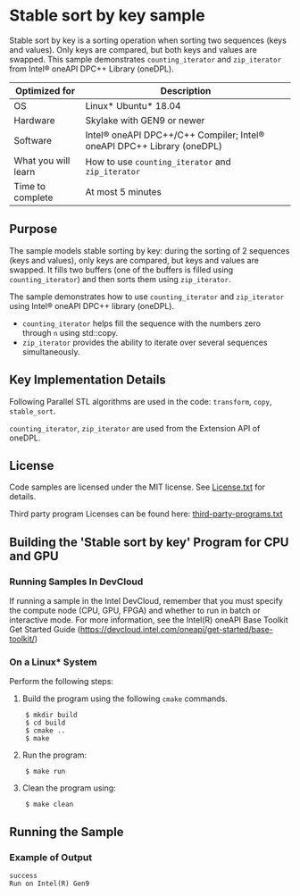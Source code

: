 # Stable sort by key sample

Stable sort by key is a sorting operation when sorting two sequences (keys and values). Only keys are compared, but both keys and values are swapped. This sample demonstrates `counting_iterator` and `zip_iterator` from Intel&reg; oneAPI DPC++ Library (oneDPL).


| Optimized for                   | Description                                                                      |
|---------------------------------|----------------------------------------------------------------------------------|
| OS                              | Linux* Ubuntu* 18.04                                                             |
| Hardware                        | Skylake with GEN9 or newer                                                       |
| Software                        | Intel&reg; oneAPI DPC++/C++ Compiler; Intel&reg; oneAPI DPC++ Library (oneDPL)   |
| What you will learn             | How to use `counting_iterator` and `zip_iterator`                                |
| Time to complete                | At most 5 minutes                                                                |

## Purpose

The sample models stable sorting by key: during the sorting of 2 sequences (keys and values), only keys are compared, but keys and values are swapped.
It fills two buffers (one of the buffers is filled using `counting_iterator`) and then sorts them using `zip_iterator`.

The sample demonstrates how to use `counting_iterator` and `zip_iterator` using Intel&reg; oneAPI DPC++ library (oneDPL).
* `counting_iterator` helps fill the sequence with the numbers zero through `n` using std::copy.
* `zip_iterator` provides the ability to iterate over several sequences simultaneously.

## Key Implementation Details

Following Parallel STL algorithms are used in the code: `transform`, `copy`, `stable_sort`.

`counting_iterator`, `zip_iterator` are used from the Extension API of oneDPL.

## License

Code samples are licensed under the MIT license. See
[License.txt](https://github.com/oneapi-src/oneAPI-samples/blob/master/License.txt) for details.

Third party program Licenses can be found here: [third-party-programs.txt](https://github.com/oneapi-src/oneAPI-samples/blob/master/third-party-programs.txt)

## Building the 'Stable sort by key' Program for CPU and GPU

### Running Samples In DevCloud
If running a sample in the Intel DevCloud, remember that you must specify the compute node (CPU, GPU, FPGA) and whether to run in batch or interactive mode. For more information, see the Intel(R) oneAPI Base Toolkit Get Started Guide (https://devcloud.intel.com/oneapi/get-started/base-toolkit/)

### On a Linux* System
Perform the following steps:

1. Build the program using the following `cmake` commands.
```
    $ mkdir build
    $ cd build
    $ cmake ..
    $ make
```

2. Run the program:
```
    $ make run
```

3. Clean the program using:
```
    $ make clean
```

## Running the Sample
### Example of Output

```
success
Run on Intel(R) Gen9
```
